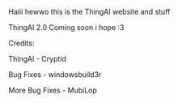 Haiii hewwo this is the ThingAI website and stuff

ThingAI 2.0 Coming soon i hope :3

Credits:

ThingAI - Cryptid

Bug Fixes - windowsbuild3r

More Bug Fixes - MubiLop
